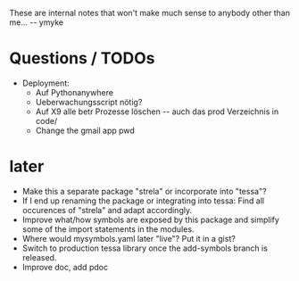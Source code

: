 
These are internal notes that won't make much sense to anybody other than me...
-- ymyke







# Questions / TODOs

- Deployment:
  - Auf Pythonanywhere
  - Ueberwachungsscript nötig?
  - Auf X9 alle betr Prozesse löschen -- auch das prod Verzeichnis in code/
  - Change the gmail app pwd

# later

- Make this a separate package "strela" or incorporate into "tessa"?
- If I end up renaming the package or integrating into tessa: Find all occurences of
  "strela" and adapt accordingly.
- Improve what/how symbols are exposed by this package and simplify some of the import
  statements in the modules.
- Where would mysymbols.yaml later "live"? Put it in a gist?
- Switch to production tessa library once the add-symbols branch is released.
- Improve doc, add pdoc
